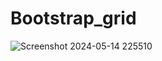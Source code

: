 # Bootstrap_grid
![Screenshot 2024-05-14 225510](https://github.com/Pragyac9/Bootstrap_grid/assets/136442660/01a231e5-e086-40b1-84dc-962cbb236e48)

